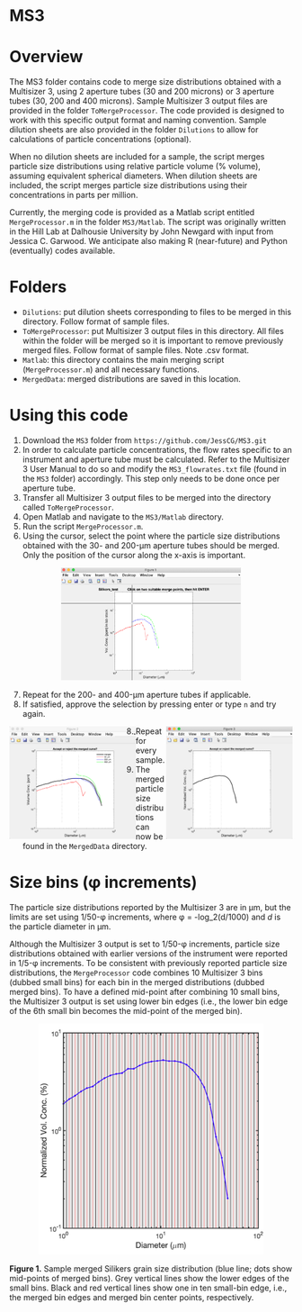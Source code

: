 MS3
===

# Overview
The MS3 folder contains code to merge size distributions obtained with a Multisizer 3, using 2 aperture tubes (30 and 200 microns) or 3 aperture tubes (30, 200 and 400 microns). Sample Multisizer 3 output files are provided in the folder `ToMergeProcessor`. The code provided is designed to work with this specific output format and naming convention. Sample dilution sheets are also provided in the folder `Dilutions` to allow for calculations of particle concentrations (optional).

When no dilution sheets are included for a sample, the script merges particle size distributions using relative particle volume (% volume), assuming equivalent spherical diameters. When dilution sheets are included, the script merges particle size distributions using their concentrations in parts per million.

Currently, the merging code is provided as a Matlab script entitled `MergeProcessor.m` in the folder `MS3/Matlab`. The script was originally written in the Hill Lab at Dalhousie University by John Newgard with input from Jessica C. Garwood. We anticipate also making R (near-future) and Python (eventually) codes available.

# Folders
- `Dilutions`: put dilution sheets corresponding to files to be merged in this directory. Follow format of sample files.
- `ToMergeProcessor`: put Multisizer 3 output files in this directory. All files within the folder will be merged so it is important to remove previously merged files. Follow format of sample files. Note .csv format.
- `Matlab`: this directory contains the main merging script (`MergeProcessor.m`) and all necessary functions.
- `MergedData`: merged distributions are saved in this location.


# Using this code
1. Download the `MS3` folder from `https://github.com/JessCG/MS3.git` 
2. In order to calculate particle concentrations, the flow rates specific to an instrument and aperture tube must be calculated. Refer to the Multisizer 3 User Manual to do so and modify the `MS3_flowrates.txt` file (found in the `MS3` folder) accordingly. This step only needs to be done once per aperture tube.
3. Transfer all Multisizer 3 output files to be merged into the directory called `ToMergeProcessor`.
4. Open Matlab and navigate to the `MS3/Matlab` directory.
5. Run the script `MergeProcessor.m`.
6. Using the cursor, select the point where the particle size distributions obtained with the 30- and 200-&mu;m aperture tubes should be merged. Only the position of the cursor along the x-axis is important.

<p align="center">
<img src="./.assets/img/MergingCursor.png" alt="MergingCursor" height="200"/>
</p>

7. Repeat for the 200- and 400-&mu;m aperture tubes if applicable.
7. If satisfied, approve the selection by pressing enter or type `n` and try again.

<img align="left" src="./.assets/img/MergedConc.png" alt="MergedConc" height="200"/>
<img align="right" src="./.assets/img/MergedVolume.png" alt="MergedVolume" height="200"/>

8. Repeat for every sample.
9. The merged particle size distributions can now be found in the `MergedData` directory.

# Size bins (&phi; increments)
The particle size distributions reported by the Multisizer 3 are in &mu;m, but the limits are set using 1/50-&phi; increments, where &phi; = -log_2(d/1000) and _d_ is the particle diameter in &mu;m.

Although the Multisizer 3 output is set to 1/50-&phi; increments, particle size distributions obtained with earlier versions of the instrument were reported in 1/5-&phi; increments. To be consistent with previously reported particle size distributions, the `MergeProcessor` code  combines 10 Multisizer 3 bins (dubbed small bins) for each bin in the merged distributions (dubbed merged bins). To have a defined mid-point after combining 10 small bins, the Multisizer 3 output is set using lower bin edges (i.e., the lower bin edge of the 6th small bin becomes the mid-point of the merged bin).

<p align="center">
<img src="./.assets/img/MergedBins.png" alt="MergedBins" width="400"/>
</p>

**Figure 1.** Sample merged Silikers grain size distribution (blue line; dots show mid-points of merged bins). Grey vertical lines show the lower edges of the small bins. Black and red vertical lines show one in ten small-bin edge, i.e., the merged bin edges and merged bin center points, respectively.
